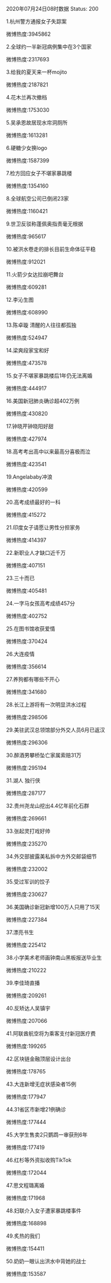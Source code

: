 2020年07月24日08时数据
Status: 200

1.杭州警方通报女子失踪案

微博热度:3945862

2.全球约一半新冠病例集中在3个国家

微博热度:2317693

3.给我的夏天来一杯mojito

微博热度:2187821

4.花木兰再次撤档

微博热度:1753030

5.吴承恩故居现水帘洞厕所

微博热度:1613281

6.硬糖少女换logo

微博热度:1587399

7.检方回应女子不堪家暴跳楼

微博热度:1354160

8.全球航空公司已倒闭23家

微博热度:1160421

9.世卫反驳称蓬佩奥指责毫无根据

微博热度:965617

10.被洪水卷走的排长目前生命体征平稳

微博热度:912021

11.火箭少女达拉崩吧舞台

微博热度:609281

12.李沁生图

微博热度:608990

13.陈卓璇 清醒的人往往都孤独

微博热度:524947

14.梁爽段家宝和好

微博热度:473578

15.女子不堪家暴跳楼后1年仍无法离婚

微博热度:444917

16.美国新冠肺炎确诊超402万例

微博热度:430820

17.钟晓芹钟晓阳好甜

微博热度:427974

18.高考考出高中以来最高分喜极而泣

微博热度:423541

19.Angelababy冲浪

微博热度:420599

20.高考成绩最好的一科

微博热度:415272

21.印度女子请愿让男性分担家务

微博热度:414397

22.新职业人才缺口近千万

微博热度:407151

23.三十而已

微博热度:405481

24.一字马女孩高考成绩457分

微博热度:402752

25.在图书馆收获爱情

微博热度:370424

26.大连疫情

微博热度:356614

27.养狗都有哪些不开心

微博热度:341680

28.长江上游将有一次明显洪水过程

微博热度:298506

29.美驻武汉总领馆部分外交人员6月已返汉

微博热度:296306

30.醉酒男攀桥坠亡家属索赔31万

微博热度:295194

31.湖人 独行侠

微博热度:287177

32.贵州尧龙山挖出4.4亿年前化石群

微博热度:269661

33.张起灵打戏好帅

微博热度:235270

34.外交部披露美私拆中方外交邮袋细节

微博热度:232002

35.受过军训的饺子

微博热度:230627

36.美国确诊新冠新增100万人只用了15天

微博热度:227384

37.漂亮书生

微博热度:225412

38.小学美术老师画钟南山黑板报送毕业生

微博热度:210222

39.李佳琦直播

微博热度:209261

40.反矫达人吴镇宇

微博热度:207066

41.阿联酋航空将为乘客支付新冠医疗费

微博热度:199265

42.区块链金融顶层设计出台

微博热度:178765

43.大连新增无症状感染者15例

微博热度:177947

44.31省区市新增21例确诊

微博热度:177444

45.大学生售卖2只鹦鹉一审获刑6年

微博热度:177419

46.红杉等外资拟收购TikTok

微博热度:172044

47.思文程璐离婚

微博热度:171968

48.妇联介入女子遭家暴跳楼事件

微博热度:168898

49.炙热的我们

微博热度:154411

50.奶奶一眼认出洪水中背她的战士

微博热度:153587


